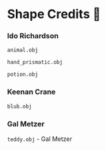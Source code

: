 # Shape Credits :cow2:


### Ido Richardson

`animal.obj`

`hand_prismatic.obj`

`potion.obj`

###  Keenan Crane

`blub.obj`

### Gal Metzer

`teddy.obj` - Gal Metzer
